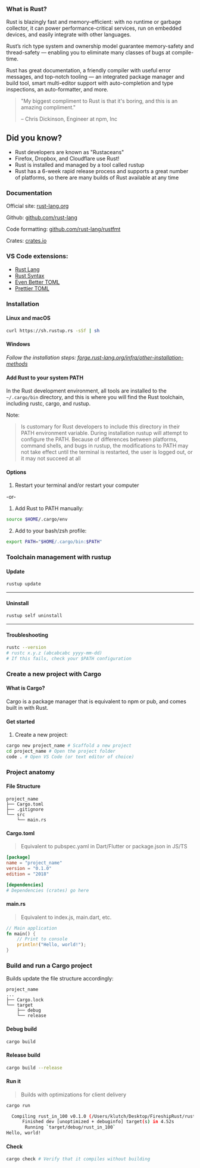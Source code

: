 ### What is Rust?

Rust is blazingly fast and memory-efficient: with no runtime or garbage collector, it can power performance-critical services, run on embedded devices, and easily integrate with other languages.

Rust’s rich type system and ownership model guarantee memory-safety and thread-safety — enabling you to eliminate many classes of bugs at compile-time.

Rust has great documentation, a friendly compiler with useful error messages, and top-notch tooling — an integrated package manager and build tool, smart multi-editor support with auto-completion and type inspections, an auto-formatter, and more.

> "My biggest compliment to Rust is that it's boring, and this is an amazing compliment."
>
> – Chris Dickinson, Engineer at npm, Inc

## Did you know?

- Rust developers are known as "Rustaceans"
- Firefox, Dropbox, and Cloudflare use Rust!
- Rust is installed and managed by a tool called rustup
- Rust has a 6-week rapid release process and supports a great number of platforms, so there are many builds of Rust available at any time

### Documentation

Official site: [rust-lang.org](https://www.rust-lang.org/)

Github: [github.com/rust-lang](https://github.com/rust-lang)

Code formatting: [github.com/rust-lang/rustfmt](https://github.com/rust-lang/rustfmt)

Crates: [crates.io](https://crates.io/)

### VS Code extensions:

- [Rust Lang](https://marketplace.visualstudio.com/items?itemName=rust-lang.rust)
- [Rust Syntax](https://marketplace.visualstudio.com/items?itemName=dustypomerleau.rust-syntax)
- [Even Better TOML](https://marketplace.visualstudio.com/items?itemName=tamasfe.even-better-toml)
- [Prettier TOML](https://marketplace.visualstudio.com/items?itemName=bodil.prettier-toml)

### Installation

#### Linux and macOS

```sh
curl https://sh.rustup.rs -sSf | sh
```

#### Windows

_Follow the installation steps: [forge.rust-lang.org/infra/other-installation-methods](https://forge.rust-lang.org/infra/other-installation-methods.html)_

#### Add Rust to your system PATH

In the Rust development environment, all tools are installed to the `~/.cargo/bin` directory, and this is where you will find the Rust toolchain, including rustc, cargo, and rustup.

Note:

> Is customary for Rust developers to include this directory in their PATH environment variable. During installation rustup will attempt to configure the PATH. Because of differences between platforms, command shells, and bugs in rustup, the modifications to PATH may not take effect until the terminal is restarted, the user is logged out, or it may not succeed at all

#### Options

1. Restart your terminal and/or restart your computer

-or-

1. Add Rust to PATH manually:

```sh
source $HOME/.cargo/env
```

2. Add to your bash/zsh profile:

```sh
export PATH="$HOME/.cargo/bin:$PATH"
```

### Toolchain management with rustup

#### Update

```sh
rustup update
```

---

#### Uninstall

```sh
rustup self uninstall
```

---

#### Troubleshooting

```sh
rustc --version
# rustc x.y.z (abcabcabc yyyy-mm-dd)
# If this fails, check your $PATH configuration
```

### Create a new project with Cargo

#### What is Cargo?

Cargo is a package manager that is equivalent to npm or pub, and comes built in with Rust.

#### Get started

1. Create a new project:

```sh
cargo new project_name # Scaffold a new project
cd project_name # Open the project folder
code . # Open VS Code (or text editor of choice)
```

### Project anatomy

#### File Structure

```
project_name
├── Cargo.toml
├── .gitignore
└── src
    └── main.rs
```

#### Cargo.toml

> Equivalent to pubspec.yaml in Dart/Flutter or package.json in JS/TS

```toml
[package]
name = "project_name"
version = "0.1.0"
edition = "2018"

[dependencies]
# Dependencies (crates) go here
```

#### main.rs

> Equivalent to index.js, main.dart, etc.

```rust
// Main application
fn main() {
    // Print to console
    println!("Hello, world!");
}
```

### Build and run a Cargo project

Builds update the file structure accordingly:

```
project_name
...
├── Cargo.lock
└── target
    ├── debug
    └── release
```

#### Debug build

```sh
cargo build
```

#### Release build

```sh
cargo build --release
```

#### Run it

> Builds with optimizations for client delivery

```sh
cargo run

  Compiling rust_in_100 v0.1.0 (/Users/klutch/Desktop/FireshipRust/rust_in_100)
      Finished dev [unoptimized + debuginfo] target(s) in 4.52s
       Running `target/debug/rust_in_100`
Hello, world!
```

#### Check

```sh
cargo check # Verify that it compiles without building
```
